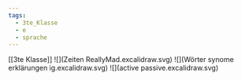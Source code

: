 ```yaml
---
tags:
  - 3te_Klasse
  - e
  - sprache
---
```

[[3te Klasse]]
![](Zeiten ReallyMad.excalidraw.svg)
![](Wörter synome erklärungen ig.excalidraw.svg)
![](active passive.excalidraw.svg)